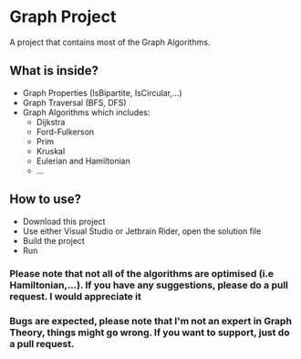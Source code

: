 # Graph Project  

A project that contains most of the Graph Algorithms.  

## What is inside?
- Graph Properties (IsBipartite, IsCircular,...)  
- Graph Traversal (BFS, DFS)
- Graph Algorithms which includes:  
    - Dijkstra
    - Ford-Fulkerson
    - Prim
    - Kruskal
    - Eulerian and Hamiltonian
    - ...

## How to use?
- Download this project  
- Use either Visual Studio or Jetbrain Rider, open the solution file
- Build the project
- Run


### Please note that not all of the algorithms are optimised (i.e Hamiltonian,...). If you have any suggestions, please do a pull request. I would appreciate it  

### Bugs are expected, please note that I'm not an expert in Graph Theory, things might go wrong. If you want to support, just do a pull request.  
